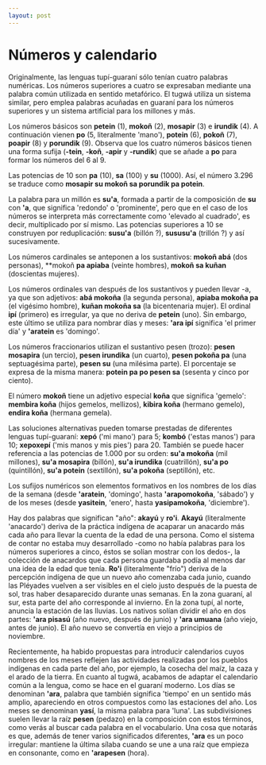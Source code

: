 ```yaml
---
layout: post
---
```


# Números y calendario

Originalmente, las lenguas tupí-guaraní sólo tenían cuatro palabras numéricas. Los números superiores a cuatro se expresaban mediante una palabra común utilizada en sentido metafórico. El tugwá utiliza un sistema similar, pero emplea palabras acuñadas en guaraní para los números superiores y un sistema artificial para los millones y más.

Los números básicos son **petein** (1), **mokoñ** (2), **mosapir** (3) e **irundik** (4). A continuación vienen **po** (5, literalmente 'mano'), **potein** (6), **pokoñ** (7), **poapir** (8) y **porundik** (9). Observa que los cuatro números básicos tienen una forma sufija (**-tein**, **-koñ**, **-apir** y **-rundik**) que se añade a **po** para formar los números del 6 al 9.

Las potencias de 10 son **pa** (10), **sa** (100) y **su** (1000). Así, el número 3.296 se traduce como **mosapir su mokoñ sa porundik pa potein**.

La palabra para un millón es **su'a**, formada a partir de la composición de **su** con **'a**, que significa 'redondo' o 'prominente', pero que en el caso de los números se interpreta más correctamente como 'elevado al cuadrado', es decir, multiplicado por sí mismo. Las potencias superiores a 10 se construyen por reduplicación: **susu'a** (billón ?), **sususu'a** (trillón ?) y así sucesivamente.

Los números cardinales se anteponen a los sustantivos: **mokoñ abá** (dos personas), **mokoñ **pa apiaba** (veinte hombres), **mokoñ sa kuñan** (doscientas mujeres).

Los números ordinales van después de los sustantivos y pueden llevar -a, ya que son adjetivos: **abá mokoña** (la segunda persona), **apiaba mokoña pa** (el vigésimo hombre), **kuñan mokoña sa** (la bicentenaria mujer). El ordinal **ipí** (primero) es irregular, ya que no deriva de **petein** (uno). Sin embargo, este último se utiliza para nombrar días y meses: **'ara ipí** significa 'el primer día' y **'aratein** es 'domingo'.

Los números fraccionarios utilizan el sustantivo pesen (trozo): **pesen mosapira** (un tercio), **pesen irundika** (un cuarto), **pesen pokoña pa** (una septuagésima parte), **pesen su** (una milésima parte). El porcentaje se expresa de la misma manera: **potein pa po pesen sa** (sesenta y cinco por ciento).

El número **mokoñ** tiene un adjetivo especial **koña** que significa 'gemelo': **membira koña** (hijos gemelos, mellizos), **kibira koña** (hermano gemelo), **endira koña** (hermana gemela).

Las soluciones alternativas pueden tomarse prestadas de diferentes lenguas tupí-guaraní: **xepó** ('mi mano') para 5; **kombó** ('estas manos') para 10; **xepoxepí** ('mis manos y mis pies') para 20. También se puede hacer referencia a las potencias de 1.000 por su orden: **su'a mokoña** (mil millones), **su'a mosapira** (billón), **su'a irundika** (cuatrillón), **su'a po** (quintillón), **su'a potein** (sextillón), **su'a pokoña** (septillón), etc.

Los sufijos numéricos son elementos formativos en los nombres de los días de la semana (desde **'aratein**, 'domingo', hasta **'arapomokoña**, 'sábado') y de los meses (desde **yasitein**, 'enero', hasta **yasipamokoña**, 'diciembre').

Hay dos palabras que significan "año": **akayú** y **ro'i**. **Akayú** (literalmente 'anacardo') deriva de la práctica indígena de acaparar un anacardo más cada año para llevar la cuenta de la edad de una persona. Como el sistema de contar no estaba muy desarrollado -como no había palabras para los números superiores a cinco, éstos se solían mostrar con los dedos-, la colección de anacardos que cada persona guardaba podía al menos dar una idea de la edad que tenía. **Ro'i** (literalmente "frío") deriva de la percepción indígena de que un nuevo año comenzaba cada junio, cuando las Pléyades vuelven a ser visibles en el cielo justo después de la puesta de sol, tras haber desaparecido durante unas semanas. En la zona guaraní, al sur, esta parte del año corresponde al invierno. En la zona tupí, al norte, anuncia la estación de las lluvias. Los nativos solían dividir el año en dos partes: **'ara pisasú** (año nuevo, después de junio) y **'ara umuana** (año viejo, antes de junio). El año nuevo se convertía en viejo a principios de noviembre.

Recientemente, ha habido propuestas para introducir calendarios cuyos nombres de los meses reflejen las actividades realizadas por los pueblos indígenas en cada parte del año, por ejemplo, la cosecha del maíz, la caza y el arado de la tierra. En cuanto al tugwá, acabamos de adaptar el calendario común a la lengua, como se hace en el guaraní moderno. Los días se denominan **'ara**, palabra que también significa 'tiempo' en un sentido más amplio, apareciendo en otros compuestos como las estaciones del año. Los meses se denominan **yasí**, la misma palabra para 'luna'. Las subdivisiones suelen llevar la raíz **pesen** (pedazo) en la composición con estos términos, como verás al buscar cada palabra en el vocabulario. Una cosa que notarás es que, además de tener varios significados diferentes, **'ara** es un poco irregular: mantiene la última sílaba cuando se une a una raíz que empieza en consonante, como en **'arapesen** (hora).

